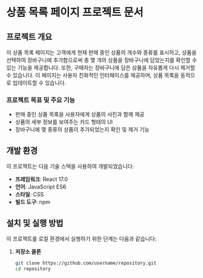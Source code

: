 # 상품 목록 페이지 프로젝트 문서

## 프로젝트 개요

이 상품 목록 페이지는 고객에게 현재 판매 중인 상품의 개수와 종류를 표시하고, 상품을 선택하여 장바구니에 추가함으로써 총 몇 개의 상품을 장바구니에 담았는지를 확인할 수 있는 기능을 제공합니다.
또한, 구매자는 장바구니에 담은 상품을 자유롭게 다시 제거할 수 있습니다.
이 페이지는 사용자 친화적인 인터페이스를 제공하며, 상품 목록을 동적으로 업데이트할 수 있습니다.

### 프로젝트 목표 및 주요 기능

- 판매 중인 상품 목록을 사용자에게 상품의 사진과 함께 제공
- 상품의 세부 정보를 보여주는 카드 형태의 UI
- 장바구니에 몇 종류의 상품이 추가되었는지 확인 및 제거 기능

## 개발 환경

이 프로젝트는 다음 기술 스택을 사용하여 개발되었습니다:

- **프레임워크**: React 17.0
- **언어**: JavaScript ES6
- **스타일**: CSS
- **빌드 도구**: npm

## 설치 및 실행 방법

이 프로젝트를 로컬 환경에서 실행하기 위한 단계는 다음과 같습니다:

1. **저장소 클론**

   ```bash
   git clone https://github.com/username/repository.git
   cd repository
